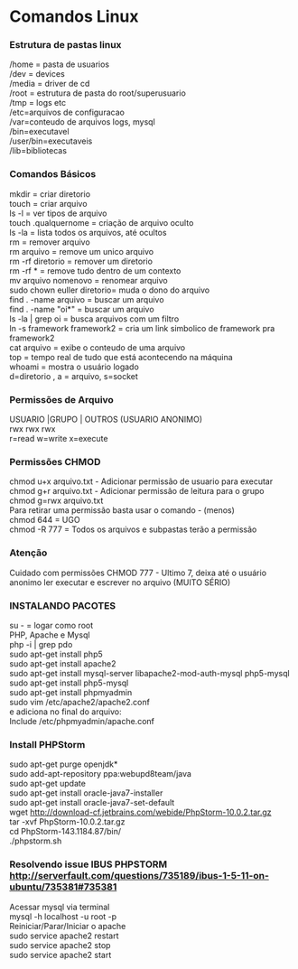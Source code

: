 # Comandos Linux

### Estrutura de pastas linux

/home = pasta de usuarios  
/dev = devices  
/media = driver de cd  
/root = estrutura de pasta do root/superusuario  
/tmp = logs etc  
/etc=arquivos de configuracao  
/var=conteudo de arquivos logs, mysql  
/bin=executavel  
/user/bin=executaveis  
/lib=bibliotecas  

### Comandos Básicos

mkdir = criar diretorio  
touch = criar arquivo  
ls -l = ver tipos de arquivo  
touch .qualquernome = criação de arquivo oculto  
ls -la = lista todos os arquivos, até ocultos  
rm = remover arquivo   
rm arquivo = remove um unico arquivo  
rm -rf diretorio = remover um diretorio  
rm -rf * = remove tudo dentro de um contexto  
mv arquivo nomenovo = renomear arquivo  
sudo chown euller diretorio= muda o dono do arquivo  
find . -name arquivo = buscar um arquivo  
find . -name "oi*" = buscar um arquivo  
ls -la | grep oi = busca arquivos com um filtro  
ln -s framework framework2 = cria um link simbolico de framework pra framework2  
cat arquivo = exibe o conteudo de uma arquivo  
top = tempo real de tudo que está acontecendo na máquina  
whoami = mostra o usuário logado  
d=diretorio , a = arquivo, s=socket  

### Permissões de Arquivo

USUARIO  |GRUPO  | OUTROS (USUARIO ANONIMO)  
rwx        rwx     rwx  
r=read w=write x=execute  

### Permissões CHMOD

chmod u+x arquivo.txt - Adicionar permissão de usuario para executar  
chmod g+r arquivo.txt - Adicionar permissão de leitura para o grupo  
chmod g=rwx arquivo.txt  
Para retirar uma permissão basta usar o comando - (menos)                       
chmod 644 = UGO  
chmod -R 777 = Todos os arquivos e subpastas terão a permissão  

### Atenção 

Cuidado com permissões CHMOD 777 - Ultimo 7, deixa até o usuário anonimo ler executar e escrever no arquivo (MUITO SÉRIO)  

### INSTALANDO PACOTES

su - = logar como root  
PHP, Apache e Mysql  
php -i | grep pdo  
sudo apt-get install php5  
sudo apt-get install apache2  
sudo apt-get install mysql-server libapache2-mod-auth-mysql php5-mysql  
sudo apt-get install php5-mysql  
sudo apt-get install phpmyadmin  
sudo vim /etc/apache2/apache2.conf  
e adiciona no final do arquivo:  
Include /etc/phpmyadmin/apache.conf  

### Install PHPStorm
sudo apt-get purge openjdk*  
sudo add-apt-repository ppa:webupd8team/java  
sudo apt-get update  
sudo apt-get install oracle-java7-installer  
sudo apt-get install oracle-java7-set-default  
wget http://download-cf.jetbrains.com/webide/PhpStorm-10.0.2.tar.gz  
tar -xvf PhpStorm-10.0.2.tar.gz  
cd PhpStorm-143.1184.87/bin/  
./phpstorm.sh  

### Resolvendo issue IBUS PHPSTORM http://serverfault.com/questions/735189/ibus-1-5-11-on-ubuntu/735381#735381

Acessar mysql via terminal  
mysql -h localhost -u root -p  
Reiniciar/Parar/Iniciar o apache  
sudo service apache2 restart  
sudo service apache2 stop  
sudo service apache2 start  
